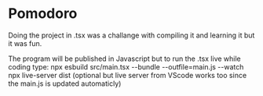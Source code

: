 # Pomodoro

Doing the project in .tsx was a challange with compiling it and learning it but it was fun.

The program will be published in Javascript but to run the .tsx live while coding type:
npx esbuild src/main.tsx --bundle --outfile=main.js --watch
npx live-server dist (optional but live server from VScode works too since the main.js is updated automaticly)